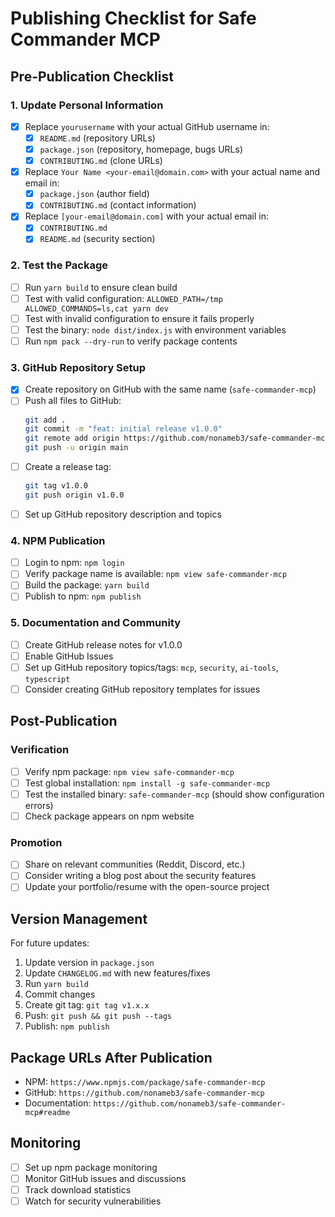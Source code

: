 # Publishing Checklist for Safe Commander MCP

## Pre-Publication Checklist

### 1. Update Personal Information
- [x] Replace `yourusername` with your actual GitHub username in:
  - [x] `README.md` (repository URLs)
  - [x] `package.json` (repository, homepage, bugs URLs)
  - [x] `CONTRIBUTING.md` (clone URLs)
- [x] Replace `Your Name <your-email@domain.com>` with your actual name and email in:
  - [x] `package.json` (author field)
  - [x] `CONTRIBUTING.md` (contact information)
- [x] Replace `[your-email@domain.com]` with your actual email in:
  - [x] `CONTRIBUTING.md` 
  - [x] `README.md` (security section)

### 2. Test the Package
- [ ] Run `yarn build` to ensure clean build
- [ ] Test with valid configuration: `ALLOWED_PATH=/tmp ALLOWED_COMMANDS=ls,cat yarn dev`
- [ ] Test with invalid configuration to ensure it fails properly
- [ ] Test the binary: `node dist/index.js` with environment variables
- [ ] Run `npm pack --dry-run` to verify package contents

### 3. GitHub Repository Setup
- [x] Create repository on GitHub with the same name (`safe-commander-mcp`)
- [ ] Push all files to GitHub:
  ```bash
  git add .
  git commit -m "feat: initial release v1.0.0"
  git remote add origin https://github.com/nonameb3/safe-commander-mcp.git
  git push -u origin main
  ```
- [ ] Create a release tag:
  ```bash
  git tag v1.0.0
  git push origin v1.0.0
  ```
- [ ] Set up GitHub repository description and topics

### 4. NPM Publication
- [ ] Login to npm: `npm login`
- [ ] Verify package name is available: `npm view safe-commander-mcp`
- [ ] Build the package: `yarn build`
- [ ] Publish to npm: `npm publish`

### 5. Documentation and Community
- [ ] Create GitHub release notes for v1.0.0
- [ ] Enable GitHub Issues
- [ ] Set up GitHub repository topics/tags: `mcp`, `security`, `ai-tools`, `typescript`
- [ ] Consider creating GitHub repository templates for issues

## Post-Publication

### Verification
- [ ] Verify npm package: `npm view safe-commander-mcp`
- [ ] Test global installation: `npm install -g safe-commander-mcp`
- [ ] Test the installed binary: `safe-commander-mcp` (should show configuration errors)
- [ ] Check package appears on npm website

### Promotion
- [ ] Share on relevant communities (Reddit, Discord, etc.)
- [ ] Consider writing a blog post about the security features
- [ ] Update your portfolio/resume with the open-source project

## Version Management

For future updates:
1. Update version in `package.json`
2. Update `CHANGELOG.md` with new features/fixes
3. Run `yarn build`
4. Commit changes
5. Create git tag: `git tag v1.x.x`
6. Push: `git push && git push --tags`
7. Publish: `npm publish`

## Package URLs After Publication
- NPM: `https://www.npmjs.com/package/safe-commander-mcp`
- GitHub: `https://github.com/nonameb3/safe-commander-mcp`
- Documentation: `https://github.com/nonameb3/safe-commander-mcp#readme`

## Monitoring
- [ ] Set up npm package monitoring
- [ ] Monitor GitHub issues and discussions
- [ ] Track download statistics
- [ ] Watch for security vulnerabilities 